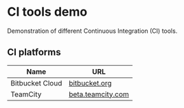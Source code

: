 # CI tools demo

Demonstration of different Continuous Integration (CI) tools.

## CI platforms

Name | URL
---- | ---
Bitbucket Cloud | [bitbucket.org](https://bitbucket.org/devprofr/ci-tools-demo/addon/pipelines/home)
TeamCity | [beta.teamcity.com](https://devpro.beta.teamcity.com/buildConfiguration/CiToolsDemo_Ci)
